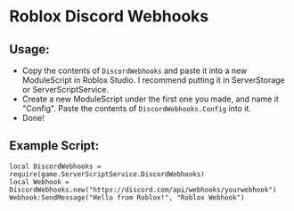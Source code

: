 # Roblox Discord Webhooks

## Usage:
- Copy the contents of `DiscordWebhooks` and paste it into a new ModuleScript in Roblox Studio. I recommend putting it in ServerStorage or ServerScriptService.
- Create a new ModuleScript under the first one you made, and name it "Config". Paste the contents of `DiscordWebhooks.Config` into it.
- Done!

## Example Script:
```
local DiscordWebhooks = require(game.ServerScriptService.DiscordWebhooks)
local Webhook = DiscordWebhooks.new("https://discord.com/api/webhooks/yourwebhook")
Webhook:SendMessage("Hello from Roblox!", "Roblox Webhook")
```
